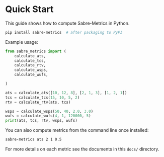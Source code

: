 # Quick Start

This guide shows how to compute Sabre-Metrics in Python.

```bash
pip install sabre-metrics  # after packaging to PyPI
```

Example usage:
```python
from sabre_metrics import (
    calculate_ats,
    calculate_tcs,
    calculate_rtv,
    calculate_wsps,
    calculate_wufs,

)

ats = calculate_ats([10, 12, 8], [2, 1, 3], [1, 2, 1])
tcs = calculate_tcs(15, 10, 5, 2)
rtv = calculate_rtv(ats, tcs)

wsps = calculate_wsps(50, 40, 2.0, 3.0)
wufs = calculate_wufs(4, 1, 120000, 5)
print(ats, tcs, rtv, wsps, wufs)

```

You can also compute metrics from the command line once installed:

```bash
sabre-metrics ats 2 1 0.5
```

For more details on each metric see the documents in this `docs/` directory.
